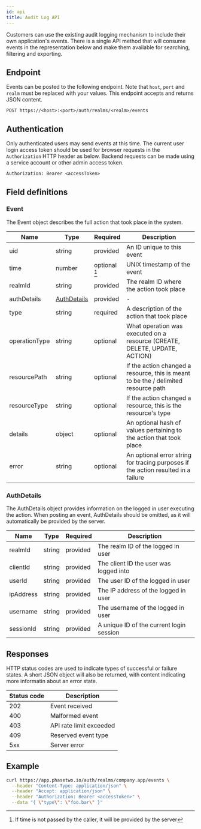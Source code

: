 ```yaml
---
id: api
title: Audit Log API
---
```


Customers can use the existing audit logging mechanism to include their own application's events. There is a single API method that will consume events in the representation below and make them available for searching, filtering and exporting.

## Endpoint

Events can be posted to the following endpoint. Note that `host`, `port` and `realm` must be replaced with your values. This endpoint accepts and returns JSON content.

```shell
POST https://<host>:<port>/auth/realms/<realm>/events
```

## Authentication

Only authenticated users may send events at this time. The current user login access token should be used for browser requests in the `Authorization` HTTP header as below. Backend requests can be made using a service account or other admin access token.

```shell
Authorization: Bearer <accessToken>
```

## Field definitions

### Event

The Event object describes the full action that took place in the system. 

| Name | Type | Required | Description |
| - | - | - | - |
| uid | string | provided | An ID unique to this event |
| time | number | optional [^1] | UNIX timestamp of the event |
| realmId | string | provided | The realm ID where the action took place |
| authDetails | [AuthDetails](#authdetails) | provided | - |
| type | string | required | A description of the action that took place |
| operationType | string | optional | What operation was executed on a resource (CREATE, DELETE, UPDATE, ACTION) |
| resourcePath | string | optional | If the action changed a resource, this is meant to be the / delimited resource path |
| resourceType | string | optional | If the action changed a resource, this is the resource's type |
| details | object | optional | An optional hash of values pertaining to the action that took place |
| error | string | optional | An optional error string for tracing purposes if the action resulted in a failure |

[^1]: If time is not passed by the caller, it will be provided by the server

### AuthDetails

The AuthDetails object provides information on the logged in user executing the action. When posting an event, AuthDetails should be omitted, as it will automatically be provided by the server. 

| Name | Type | Required | Description |
| - | - | - | - |
| realmId | string | provided | The realm ID of the logged in user |
| clientId | string | provided | The client ID the user was logged into |
| userId | string | provided | The user ID of the logged in user |
| ipAddress | string | provided | The IP address of the logged in user |
| username | string | provided | The username of the logged in user |
| sessionId | string | provided | A unique ID of the current login session |

## Responses

HTTP status codes are used to indicate types of successful or failure states. A short JSON object will also be returned, with content indicating more informatin about an error state.

| Status code | Description |
| - | - |
| 202 | Event received |
| 400 | Malformed event |
| 403 | API rate limit exceeded |
| 409 | Reserved event type |
| 5xx | Server error |

## Example

```bash
curl https://app.phasetwo.io/auth/realms/company.app/events \
  --header "Content-Type: application/json" \
  --header "Accept: application/json" \
  --header "Authorization: Bearer <accessToken>" \
  --data "{ \"type\": \"foo.bar\" }"
```
